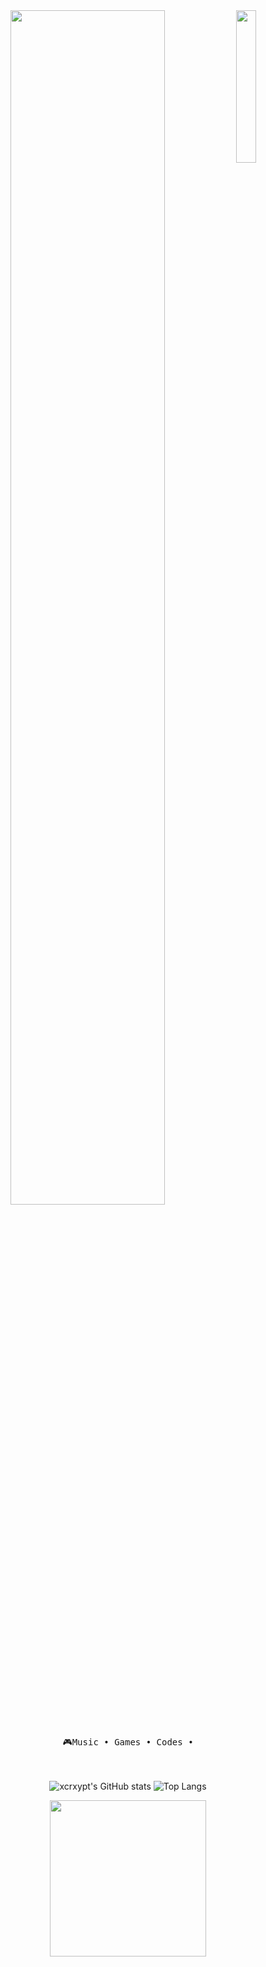 
<div align="center">
    <img src="https://github.com/xcrxypt/xcrxypt/assets/161102342/2d86db1e-a8f1-4c25-93af-f6e34a57d4af.png" width="25%" align="right" />
    <img src="https://readme-typing-svg.demolab.com?https://readme-typing-svg.demolab.com?font=Fira+Code&pause=1000&color=8E2323&random=false&width=435&lines=Salve+Salve;Bem+-+Vindo+ao+meu+perfil" width="70%" />
<br><br>
    
<pre>
🎮Music • Games • Codes •
</pre>
<br><br>
            ![xcrxypt's GitHub stats](https://github-readme-stats.vercel.app/api?username=xcrxypt&show_icons=true&theme=dracula&count_private=true)
     ![Top Langs](https://github-readme-stats.vercel.app/api/top-langs/?username=xcrxypt&layout=compact)


<img src="https://github.com/xcrxypt/xcrxypt/assets/161102342/05530672-2f6f-48ef-ab1c-1bbdfc2e9afe.gif" height="250" />
<br><br><br>
